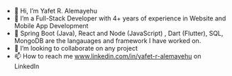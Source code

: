 - 👋 Hi, I’m Yafet R. Alemayehu
- 👀 I’m a Full-Stack Developer with 4+ years of experience in Website and Mobile App Development
- 🌱 Spring Boot (Java), React and Node (JavaScript) , Dart (Flutter), SQL, MongoDB are the langauages and framework I have worked on.
- 💞️ I’m looking to collaborate on any project
- 📫 How to reach me www.linkedin.com/in/yafet-r-alemayehu on LinkedIn

<!---
Memento-Morii/Memento-Morii is a ✨ special ✨ repository because its `README.md` (this file) appears on your GitHub profile.
You can click the Preview link to take a look at your changes.
--->
